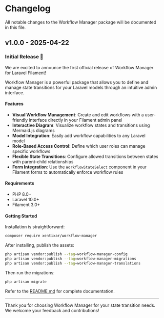 # Changelog

All notable changes to the Workflow Manager package will be documented in this file.

## v1.0.0 - 2025-04-22

### Initial Release 🚀

We are excited to announce the first official release of Workflow Manager for Laravel Filament!

Workflow Manager is a powerful package that allows you to define and manage state transitions for your Laravel models through an intuitive admin interface.

#### Features

- **Visual Workflow Management**: Create and edit workflows with a user-friendly interface directly in your Filament admin panel
- **Interactive Diagram**: Visualize workflow states and transitions using Mermaid.js diagrams
- **Model Integration**: Easily add workflow capabilities to any Laravel model
- **Role-Based Access Control**: Define which user roles can manage specific workflows
- **Flexible State Transitions**: Configure allowed transitions between states with parent-child relationships
- **Form Integration**: Use the `WorkflowStateSelect` component in your Filament forms to automatically enforce workflow rules

#### Requirements

- PHP 8.0+
- Laravel 10.0+
- Filament 3.0+

#### Getting Started

Installation is straightforward:

```bash
composer require xentixar/workflow-manager
```

After installing, publish the assets:

```bash
php artisan vendor:publish --tag=workflow-manager-config
php artisan vendor:publish --tag=workflow-manager-migrations
php artisan vendor:publish --tag=workflow-manager-translations
```

Then run the migrations:

```bash
php artisan migrate
```

Refer to the [README.md](./README.md) for complete documentation.

---

Thank you for choosing Workflow Manager for your state transition needs. We welcome your feedback and contributions!